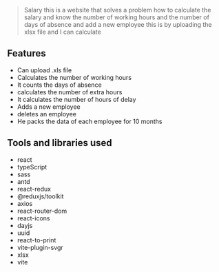 

>Salary this is a website that solves a problem how to calculate the salary and know the number of working hours and the number of days of absence and add a new employee this is by uploading the xlsx file and I can calculate

## Features

- Can upload .xls file 
- Calculates the number of working hours
- It counts the days of absence 
- calculates the number of extra hours 
- It calculates the number of hours of delay 
- Adds a new employee 
- deletes an employee
- He packs the data of each employee for 10 months


## Tools and libraries used

-   react
-   typeScript
-   sass
-   antd
-   react-redux
-   @reduxjs/toolkit
-   axios
-   react-router-dom
-   react-icons
-   dayjs
-   uuid
-   react-to-print
-   vite-plugin-svgr
-   xlsx
-   vite
